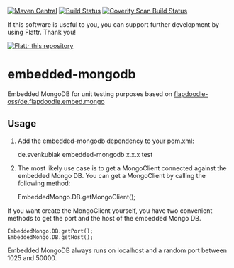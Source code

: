 [![Maven Central](https://maven-badges.herokuapp.com/maven-central/de.svenkubiak/embedded-mongodb/badge.svg)](https://maven-badges.herokuapp.com/maven-central/de.svenkubiak/embedded-mongodb)
[![Build Status](https://secure.travis-ci.org/svenkubiak/embedded-mongodb.png?branch=master)](http://travis-ci.org/svenkubiak/embedded-mongodb)
[![Coverity Scan Build Status](https://scan.coverity.com/projects/4046/badge.svg)](https://scan.coverity.com/projects/4046)

If this software is useful to you, you can support further development by using Flattr. Thank you!

[![Flattr this repository](http://api.flattr.com/button/flattr-badge-large.png)](https://flattr.com/submit/auto?user_id=svenkubiak&url=https://github.com/svenkubiak/embedded-mongodb&title=embedded-mongodb&language=en&tags=github&category=software)


embedded-mongodb
================

Embedded MongoDB for unit testing purposes based on [flapdoodle-oss/de.flapdoodle.embed.mongo][1]

Usage
------------------

1) Add the embedded-mongodb dependency to your pom.xml:

    <dependency>
        <groupId>de.svenkubiak</groupId>
        <artifactId>embedded-mongodb</artifactId>
        <version>x.x.x</version>
        <scope>test</scope>
    </dependency>

2) The most likely use case is to get a MongoClient connected against the embedded Mongo DB. You can get a MongoClient by calling the following method:

	EmbeddedMongo.DB.getMongoClient();
	
If you want create the MongoClient yourself, you have two convenient methods to get the port and the host of the embedded Mongo DB.

	EmbeddedMongo.DB.getPort();
	EmbeddedMongo.DB.getHost();

Embedded MongoDB always runs on localhost and a random port between 1025 and 50000.

[1]: https://github.com/flapdoodle-oss/de.flapdoodle.embed.mongo